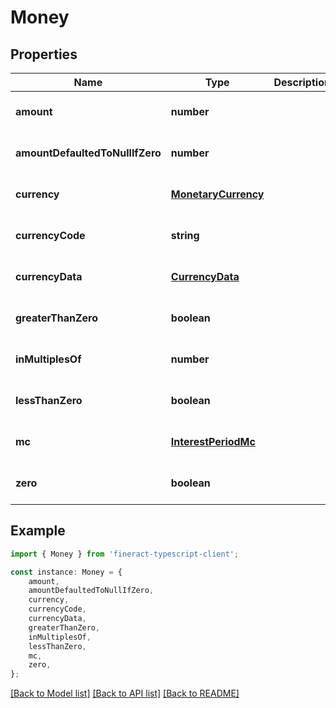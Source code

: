 # Money


## Properties

Name | Type | Description | Notes
------------ | ------------- | ------------- | -------------
**amount** | **number** |  | [optional] [default to undefined]
**amountDefaultedToNullIfZero** | **number** |  | [optional] [default to undefined]
**currency** | [**MonetaryCurrency**](MonetaryCurrency.md) |  | [optional] [default to undefined]
**currencyCode** | **string** |  | [optional] [default to undefined]
**currencyData** | [**CurrencyData**](CurrencyData.md) |  | [optional] [default to undefined]
**greaterThanZero** | **boolean** |  | [optional] [default to undefined]
**inMultiplesOf** | **number** |  | [optional] [default to undefined]
**lessThanZero** | **boolean** |  | [optional] [default to undefined]
**mc** | [**InterestPeriodMc**](InterestPeriodMc.md) |  | [optional] [default to undefined]
**zero** | **boolean** |  | [optional] [default to undefined]

## Example

```typescript
import { Money } from 'fineract-typescript-client';

const instance: Money = {
    amount,
    amountDefaultedToNullIfZero,
    currency,
    currencyCode,
    currencyData,
    greaterThanZero,
    inMultiplesOf,
    lessThanZero,
    mc,
    zero,
};
```

[[Back to Model list]](../README.md#documentation-for-models) [[Back to API list]](../README.md#documentation-for-api-endpoints) [[Back to README]](../README.md)
